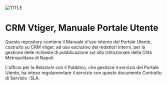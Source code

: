 ![TITLE](http://www.cittametropolitana.na.it/ProvinciaVicina-theme/img/logo_citta_napoli_large.png)

# CRM Vtiger, Manuale Portale Utente

Questo repository contiene il Manuale d'uso interno del Portale Utente, costruito su CRM vtiger, ad uso esclusivo dei redattori interni, per la gestione delle richieste di pubblicazione sul sito istituzionale della Città Metropolitana di Napoli.

L'ufficio per le Relazioni con il Pubblico, che gestisce il servizio del Portale Utente, ha inteso regolamentare il servizio con questo documento Contratto di Servizio -SLA. 
